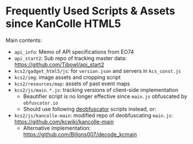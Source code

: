Frequently Used Scripts & Assets since KanColle HTML5
=====================================================

Main contents:

* `api_info`: Memo of API specifications from EO74
* `api_start2`: Sub repo of tracking master data: https://github.com/Tibowl/api_start2
* `kcs2/gadget_html5/js`: for `version.json` and servers in `kcs_const.js`
* `kcs2/img`: image assets and cropping script
* `kcs2/resources/map`: assets of past event maps
* `kcs2/js/main.*.js`: tracking versions of client-side implementation
  * Beautifier script is no longer effective since `main.js` obfuscated by `obfuscator.io`
  * Should use following [deobfuscator](https://github.com/ben-sb/obfuscator-io-deobfuscator) scripts instead, or:
* `kcs2/js/kancolle-main`: modified repo of deobfuscating `main.js`: https://github.com/kcwiki/kancolle-main
  * Alternative implementation: https://github.com/Billons007/decode_kcmain
